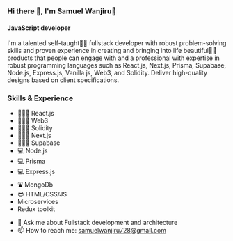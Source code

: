 
### Hi there 👋,  I'm Samuel Wanjiru🚀
#### JavaScript developer
I'm a talented self-taught👨‍💻 fullstack developer with robust problem-solving skills and proven experience in creating and bringing into life beautiful🧙‍♀️ products that people can engage with and a professional with expertise in robust programming languages such as React.js, Next.js, Prisma, Supabase, Node.js, Express.js, Vanilla js, Web3, and Solidity. Deliver high-quality designs based on client specifications.


### Skills & Experience
* 🧑🏿‍💻 React.js
* 👨🏿‍💻 Web3
* 👨🏿‍💻 Solidity
* 🧑🏿‍💻 Next.js
* 🧑🏿‍💻 Supabase
* 💻 Node.js
* 💻 Prisma
* 💻 Express.js
* ⛲️ MongoDb
* 😎 HTML/CSS/JS
* Microservices
* Redux toolkit


- 💬 Ask me about Fullstack development and architecture 
- 📫 How to reach me: samuelwanjiru728@gmail.com 







